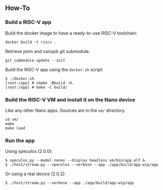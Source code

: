 ## How-To

### Build a RISC-V app

Build the docker image to have a ready-to-use RISC-V toolchain:

```console
docker build -t riscv .
```

Retrieve jsmn and nanopb git submodule:
```console
git submodule update --init
```

Build the RISC-V app using the `docker.sh` script:

```console
$ ./docker.sh
[root:/app] # cmake -Bbuild -H.
[root:/app] # make -C build/
```

### Build the RISC-V VM and install it on the Nano device

Like any other Nano apps. Sources are in the `vm/` directory.

```console
cd vm/
make
make load
```

### Run the app

Using speculos (2.0.0):

```console
$ speculos.py --model nanox --display headless vm/bin/app.elf &
$ ./host/stream.py --speculos --verbose --app ./app/build/app-wip/app
```

Or using a real device (2.0.2):

```console
$ ./host/stream.py --verbose --app ./app/build/app-wip/app
```
